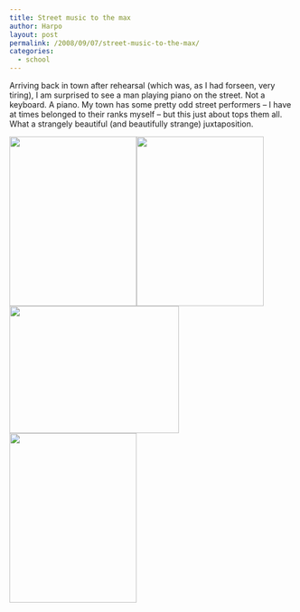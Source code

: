 ```yaml
---
title: Street music to the max
author: Harpo
layout: post
permalink: /2008/09/07/street-music-to-the-max/
categories:
  - school
---
```

Arriving back in town after rehearsal (which was, as I had forseen, very tiring), I am surprised to see a man playing piano on the street. Not a keyboard. A piano. My town has some pretty odd street performers &#8211; I have at times belonged to their ranks myself &#8211; but this just about tops them all.  
What a strangely beautiful (and beautifully strange) juxtaposition.

[<img class="alignnone size-full wp-image-364" src="http://harpojaeger.github.io/wp-content/uploads/2008/09/p-640-480-c9b59237-4b2e-4d47-a528-45d4c1c03e9c.jpeg" alt="" width="225" height="300" />][1][<img class="alignnone size-full wp-image-364" src="http://harpojaeger.github.io/wp-content/uploads/2008/09/p-640-480-b030897d-ea15-40f2-9bdb-627becf47055.jpeg" alt="" width="225" height="300" />][2][<img class="alignnone size-full wp-image-364" src="http://harpojaeger.github.io/wp-content/uploads/2008/09/l-640-480-8d02345c-0ce7-4458-b112-e538b7419a83.jpeg" alt="" width="300" height="225" />][3][<img class="alignnone size-full wp-image-364" src="http://harpojaeger.github.io/wp-content/uploads/2008/09/p-640-480-d3530acb-05d6-4085-b712-37f9f7f0f8ea.jpeg" alt="" width="225" height="300" />][4]

 [1]: http://harpojaeger.github.io/wp-content/uploads/2008/09/p-640-480-c9b59237-4b2e-4d47-a528-45d4c1c03e9c.jpeg
 [2]: http://harpojaeger.github.io/wp-content/uploads/2008/09/p-640-480-b030897d-ea15-40f2-9bdb-627becf47055.jpeg
 [3]: http://harpojaeger.github.io/wp-content/uploads/2008/09/l-640-480-8d02345c-0ce7-4458-b112-e538b7419a83.jpeg
 [4]: http://harpojaeger.github.io/wp-content/uploads/2008/09/p-640-480-d3530acb-05d6-4085-b712-37f9f7f0f8ea.jpeg